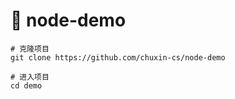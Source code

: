 # 🚀 node-demo

```shell
# 克隆项目
git clone https://github.com/chuxin-cs/node-demo

# 进入项目
cd demo
```
